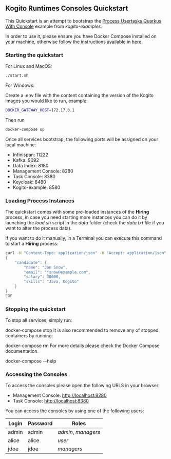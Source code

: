 ## Kogito Runtimes Consoles Quickstart

This Quickstart is an attempt to  bootstrap the [Process Usertasks Quarkus With Console](https://github.com/kiegroup/kogito-examples/tree/stable/process-usertasks-quarkus-with-console) example from *kogito-examples*.

In order to use it, please ensure you have Docker Compose installed on your machine, otherwise follow the instructions available in [here](https://docs.docker.com/compose/install/).

### Starting the quickstart

For Linux and MacOS:

```bash
./start.sh
```

For Windows:

Create a .env file with the content containing the version of the Kogito images you would like to run, example:

```bash
DOCKER_GATEWAY_HOST=172.17.0.1
```

Then run

```bash
docker-compose up
```


Once all services bootstrap, the following ports will be assigned on your local machine:

- Infinispan: 11222
- Kafka: 9092
- Data Index: 8180
- Management Console: 8280
- Task Console: 8380
- Keycloak: 8480
- Kogito-example: 8580

### Loading Process Instances

The quickstart comes with some pre-loaded instances of the **Hiring** process, in case you need starting more instances you can do it by launching the *load.sh* script in the *data* folder (check the *data.txt* file if you want to alter the process data).

If you want to do it manually, in a Terminal you can execute this command to start a **Hiring** process:

```bash
curl -H "Content-Type: application/json" -H "Accept: application/json" -X POST http://localhost:8080/hiring -d @- << EOF
{   
    "candidate": {
        "name": "Jon Snow",
        "email": "jsnow@example.com",
        "salary": 30000,
        "skills": "Java, Kogito"
    }
}
EOF
```

### Stopping the quickstart

To stop all services, simply run:

docker-compose stop
It is also recommended to remove any of stopped containers by running:

docker-compose rm
For more details please check the Docker Compose documentation.

docker-compose --help

### Accessing the Consoles

To access the consoles please open the following URLS in your browser:

* Management Console: [http://localhost:8280](http://localhost:8280)
* Task Console: [http://localhost:8380](http://localhost:8380)

You can access the consoles by using one of the following users:

| Login         | Password   | Roles               |
| ------------- | ---------- | ------------------- |
|    admin      |   admin    | *admin*, *managers* |
|    alice      |   alice    | *user*              |
|    jdoe       |   jdoe     | *managers*          |
